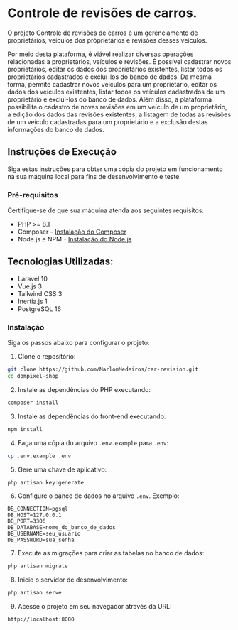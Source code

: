 # Controle de revisões de carros.

O projeto Controle de revisões de carros é um gerênciamento de proprietários, veículos dos próprietários e revisões desses veículos.

Por meio desta plataforma, é viável realizar diversas operações relacionadas a proprietários, veículos e revisões. É possível cadastrar novos proprietários, editar os dados dos proprietários existentes, listar todos os proprietários cadastrados e excluí-los do banco de dados. Da mesma forma, permite cadastrar novos veículos para um proprietário, editar os dados dos veículos existentes, listar todos os veículos cadastrados de um proprietário e excluí-los do banco de dados. Além disso, a plataforma possibilita o cadastro de novas revisões em um veículo de um proprietário, a edição dos dados das revisões existentes, a listagem de todas as revisões de um veículo cadastradas para um proprietário e a exclusão destas informações do banco de dados.

## Instruções de Execução

Siga estas instruções para obter uma cópia do projeto em funcionamento na sua máquina local para fins de desenvolvimento e teste.

### Pré-requisitos

Certifique-se de que sua máquina atenda aos seguintes requisitos:

- PHP >= 8.1
- Composer - [Instalação do Composer](https://getcomposer.org/download/)
- Node.js e NPM - [Instalação do Node.js](https://nodejs.org/)


## Tecnologias Utilizadas:
  
- Laravel 10
- Vue.js 3
- Tailwind CSS 3
- Inertia.js 1
- PostgreSQL 16

### Instalação

Siga os passos abaixo para configurar o projeto:

1. Clone o repositório:

```bash
git clone https://github.com/MarlomMedeiros/car-revision.git
cd dompixel-shop
```

2. Instale as dependências do PHP executando:

```bash
composer install
```

3. Instale as dependências do front-end executando:

```bash
npm install
```

4. Faça uma cópia do arquivo `.env.example` para `.env`:

```bash
cp .env.example .env
```

5. Gere uma chave de aplicativo:

```bash
php artisan key:generate
```

6. Configure o banco de dados no arquivo `.env`. Exemplo:

```dotenv
DB_CONNECTION=pgsql
DB_HOST=127.0.0.1
DB_PORT=3306
DB_DATABASE=nome_do_banco_de_dados
DB_USERNAME=seu_usuario
DB_PASSWORD=sua_senha
```

7. Execute as migrações para criar as tabelas no banco de dados:

```bash
php artisan migrate
```

8. Inicie o servidor de desenvolvimento:

```bash
php artisan serve
```

9. Acesse o projeto em seu navegador através da URL:

```
http://localhost:8000
```
